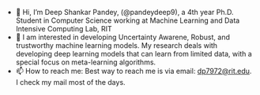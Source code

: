 - 👋 Hi, I’m Deep Shankar Pandey, (@pandeydeep9), a 4th year Ph.D. Student in Computer Science working at Machine Learning and Data Intensive Computing Lab, RIT
- 👀  I am interested in developing Uncertainty Awarene, Robust, and trustworthy machine learning models. My research deals with developing deep learning models that can learn from limited data, with a special focus on meta-learning algorithms.
- 📫 How to reach me: Best way to reach me is via email: dp7972@rit.edu. I check my mail most of the days.

<!---
pandeydeep9/pandeydeep9 is a ✨ special ✨ repository because its `README.md` (this file) appears on your GitHub profile.
You can click the Preview link to take a look at your changes.
--->
